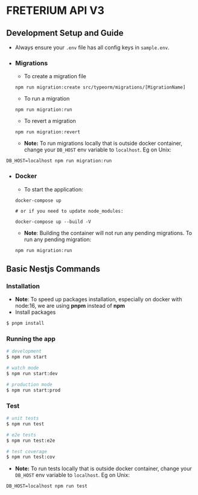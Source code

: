 # FRETERIUM API V3

## Development Setup and Guide
- Always ensure your `.env` file has all config keys in `sample.env`.
- ### Migrations
  - To create a migration file 
  ```
  npm run migration:create src/typeorm/migrations/[MigrationName]
  ```
  - To run a migration
  ```
  npm run migration:run
  ```
  - To revert a migration
  ```
  npm run migration:revert
  ```

  - **Note:** To run migrations locally that is outside docker container, change your `DB_HOST` env variable to `localhost`. Eg on Unix:
```
DB_HOST=localhost npm run migration:run
```
- ### Docker
  - To start the application:
  ```
  docker-compose up 

  # or if you need to update node_modules:

  docker-compose up --build -V 
  ```

  - **Note**: Building the container will not run any pending migrations. To run any pending migration:
  ```
  npm run migration:run
  ```

## Basic Nestjs Commands
### Installation
- **Note**: To speed up packages installation, especially on docker with node:16, we are using **pnpm** instead of **npm**
- Install packages
```bash
$ pnpm install
```

### Running the app

```bash
# development
$ npm run start

# watch mode
$ npm run start:dev

# production mode
$ npm run start:prod
```

### Test
```bash
# unit tests
$ npm run test

# e2e tests
$ npm run test:e2e

# test coverage
$ npm run test:cov
```

- **Note:** To run tests locally that is outside docker container, change your `DB_HOST` env variable to `localhost`. Eg on Unix:
```
DB_HOST=localhost npm run test
```
